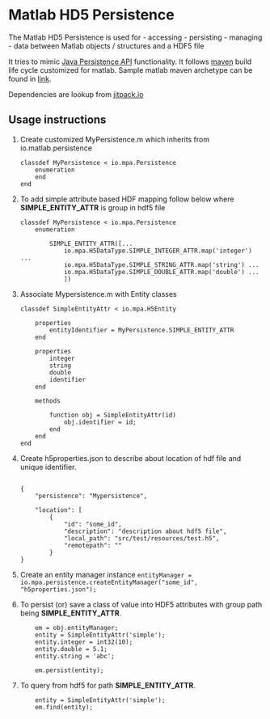 # Matlab HD5 Persistence

The Matlab HD5 Persistence is used for 
	- accessing
	- persisting
	- managing 
	- data between Matlab objects / structures and a HDF5 file

It tries to mimic [Java Persistence API](http://openjpa.apache.org/builds/1.2.3/apache-openjpa/docs/jpa_overview_arch.html) functionality. It follows [maven](https://maven.apache.org/) build life cycle customized for matlab. Sample matlab maven archetype can be found in [link](https://github.com/ragavsathish/matlab-simple-archetype). 

Dependencies are lookup from [jitpack.io](https://jitpack.io) 

## Usage instructions 

1. Create customized MyPersistence.m which inherits from io.matlab.persistence
	
	```
	classdef MyPersistence < io.mpa.Persistence
	    enumeration
	    end
	end
	```
2. To add simple attribute based HDF mapping follow below where __SIMPLE_ENTITY_ATTR__ is group in hdf5 file

	```	
	classdef MyPersistence < io.mpa.Persistence
	    enumeration

	        SIMPLE_ENTITY_ATTR([...
	            io.mpa.H5DataType.SIMPLE_INTEGER_ATTR.map('integer') ...
	            io.mpa.H5DataType.SIMPLE_STRING_ATTR.map('string') ...
	            io.mpa.H5DataType.SIMPLE_DOUBLE_ATTR.map('double') ...
	            ])

	```

3. Associate Mypersistence.m with Entity classes

	```
	classdef SimpleEntityAttr < io.mpa.H5Entity
	    
	    properties
	      	entityIdentifier = MyPersistence.SIMPLE_ENTITY_ATTR
	    end

	    properties
	    	integer
	    	string
	    	double
	    	identifier
	    end
	   
	    methods
	        
	        function obj = SimpleEntityAttr(id)
	            obj.identifier = id;
	        end
	    end
	end
	```
4. Create h5properties.json to describe about location of hdf file and unique identifier.
	
	```

	{
		"persistence": "Mypersistence",

		"location": [
			{
				"id": "some_id",
				"description": "description about hdf5 file",
				"local_path": "src/test/resources/test.h5",
				"remotepath": ""
			}
	}
	```
5. Create an entity manager instance ``` entityManager =  io.mpa.persistence.createEntityManager("some_id", "h5properties.json"); ```

6. To persist (or) save a class of value into HDF5 attributes with group path being __SIMPLE_ENTITY_ATTR__.

	```
		em = obj.entityManager;
        entity = SimpleEntityAttr('simple');
        entity.integer = int32(10);
        entity.double = 5.1;
        entity.string = 'abc';

        em.persist(entity);
	``` 

7. To query from hdf5 for path 	__SIMPLE_ENTITY_ATTR__.

	``` 
		entity = SimpleEntityAttr('simple');
		em.find(entity);
		
	```